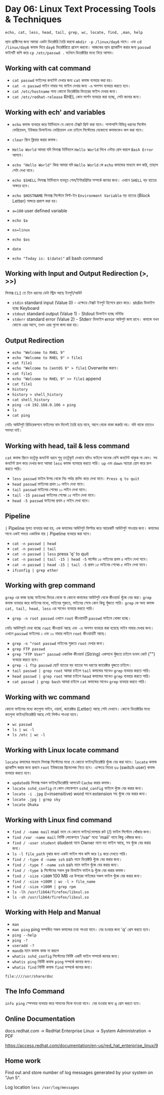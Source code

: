 # Day 06: Linux Text Processing Tools & Techniques

`echo, cat, less, head, tail, grep, wc, locate, find, ,man, help`

ল্যাব প্রাক্টিসের জন্য আমরা একটা ডিরেক্টরি তৈরি করবো `mkdir -p /linux/day6` নামে। এবং `cd /linux/day6` কমান্ড দিয়ে `day6` ডিরেক্টরিতে প্রবেশ করবো। আজকের ল্যাব প্র্যাকটিস করার জন্য `passwd` ফাইলটি কপি করে `cp /etc/passwd .` বর্তমান ডিরেক্টরির মধ্যে নিয়ে আসাব।

## Working with cat command

- `cat passwd` ফাইলের কনটেন্ট দেখার জন্য `cat` কমান্ড ব্যবহার করা হয়।
- `cat -n passwd` লাইন নাম্বার সহ ফাইল দেখার জন্য `-n` অপশন ব্যবহার করতে হবে।
- `cat /etc/hostname` অন্য কোনো ডিরেক্টরির ভিতরের ফাইল দেখার জন্য।
- `cat /etc/redhat-release` RHEL কোন ভার্শন ব্যবহার করা হচ্ছে, সেটা জানার জন্য।

## Working with ech' and variables

- `echo` কমান্ড ব্যবহার করে টার্মিনালে যে কোনো টেক্সট প্রিন্ট করা যাবে। পাশাপাশি বিভিন্ন ধরনের সিস্টেম ভেরিয়েবল, ইউজার ডিফাইনড ভেরিয়েবল এবং চাইলে সিস্টেমের যেকোনো কমান্ডকেও কল করা যাবে।

- `clear` স্ক্রিন ক্লিয়ার করার কমান্ড।
- `Hello World` আমরা যদি লিনাক্স টার্মিনালে `Hello World` লিখে এন্টার প্রেস করলে `Bash Error` আসবে।
- `echo "Hello World"` কিন্ত আমরা যদি `Hello World` কে `echo` কমান্ডের মাধ্যমে কল করি, তাহলে সেটা দেখা যাবে।
- `echo $SHELL` লিনাক্স টার্মিনালে ব্যবহৃত শেল/ইন্টারপ্রিটার সম্পর্কে জানার জন্য। এখানে `SHELL` বড় হাতের অক্ষরে হবে।
- `echo $HOSTNAME` লিনাক্স সিস্টেমে বিল্ট-ইন `Environment Variable` বড় হাতের (Block Letter) অক্ষরে প্রকাশ করা হয়।
- `a=100` user defined variable
- `echo $a`
- `os=linux`
- `echo $os`
- `date`
- `echo "Today is: $(date)"` all bash command

## Working with Input and Output Redirection (>, >>)

লিনাক্স `CLI` তে তিন ধরনের ডেটা স্ট্রিম আছে ইনপুট/আউট

- `stdin` standard input (Value 0) - এক্ষেত্রে টেক্সট ইনপুট হিসেবে গ্রহন করে। stdin ডিভাইস হচ্ছে Keyboard
- `stdout` standard output (Value 1) - Stdout ডিভাইস হচ্ছে মনিটর
- `stderr` standard error (Value 2) - Stderr ডিভাইস error আউপুট জমা রাখে। কমান্ডে যখন কোনো এরর আসে, তখন এরর গুলো জমা করা হয়।

## Output Redirection

- `echo "Welcome to RHEL 9"`
- `echo "Welcome to RHEL 9" > file1`
- `cat file1`
- `echo "Welcome to CentOS 9" > file1` Overwrite করবে।
- `cat file1`
- `echo "Welcome to RHEL 9" >> file1` append
- `cat file1`
- `history`
- `history > shell_history`
- `cat shell_history`
- `ping -c4 192.168.0.106 > ping`
- `ls`
- `cat ping`

নোটঃ আউটপুট রিডিরেকশনে ফাইলের নাম দিলেই তৈরি হয়ে যাবে, আগে থেকে থাকা জরুরি নয়। যদি থাকে তাতেও সমস্যা নাই।

## Working with head, tail & less command

`cat` কমান্ড স্ক্রিনে যতটুকু কনটেন্ট ধরবে শুধু ততটুকুই দেখাবে যদিও ফাইলে অনেক বেশি কনটেন্ট থাকুক না কেন। সব কনটেন্ট স্ক্রল করে দেখার জন্য আমরা `less` কমান্ড ব্যাবহার করতে পারি। `up` এবং `down` অ্যারো প্রেস করে স্ক্রল করতে পারি।

- `less passwd` ফাইল উপর থেকে নিচ পর্যন্ত স্ক্রলিং করে দেখা যাবে। `Press q to quit`
- `head passwd` ফাইলের প্রথম ১০ লাইন দেখা যাবে।
- `tail passwd` ফাইলের শেষের ১০ লাইন দেখা যাবে।
- `tail -15 passwd` ফাইলের শেষের ১৫ লাইন দেখা যাবে।
- `head -5 passwd` ফাইলের প্রথম ৫ লাইন দেখা যাবে।

## Pipeline

`|` Pipeline মূলত ব্যবহার করা হয়, এক কমান্ডের আউটপুট ফিল্টার করে আরেকটি আউটপুট পাওয়ার জন্য। কমান্ডের সাথে একই সময়ে একাধিক বার `|` Pipeline ব্যবহার করা যাবে।

- `cat -n passwd | head`
- `cat -n passwd | tail`
- `cat -n passwd | less` press 'q' to quit
- `cat -n passwd | tail -15 | head -5` লাস্টের ১৫ লাইনের প্রথম ৫ লাইন দেখা যাবে।
- `cat -n passwd | head -15 | tail -5` প্রথম ১৫ লাইনের শেষের ৫ লাইন দেখা যাবে।
- `ifconfig | grep ether`

## Working with grep command

`grep` এর কাজ হচ্ছে ফাইলের ভিতর থেকে বা কোনো কমান্ডের আউটপুট থেকে কীওয়ার্ড খুঁজে বের করা। `grep` কমান্ড ব্যবহার করে ফাইলের মধ্যে, লাইনের শুরুতে, লাইনের শেষে কোন কিছু খুঁজতে পারি। `grep` কে অন্য কমান্ড `cat, tail, head, less` এর সাথেও ব্যবহার করতে পারি।

- `grep -n root passwd` এখানে `root` কীওয়ার্ডটি `passwd` ফাইলে খোজা হচ্ছে।

নোটঃ আউটপুটে দেখা যাচ্ছে `root` কীওয়ার্ড আছে এবং `-n` অপশন ব্যবহার করা হয়েছে লাইন নাম্বার দেখার জন্য। এখানে `passwd` ফাইলের ১ এবং ১০ নাম্বার লাইনে `root` কীওয়ার্ডটি আছে।

- `grep -n ^root passwd` লাইনের শুরুতে `root` দেখার জন্য।
- `grep FTP passwd`
- `grep "FTP User" passwd` একাধিক কীওয়ার্ড (String) একসাথে খুঁজতে চাইলে ডাবল কোট ("") ব্যবহার করতে হবে।
- `grep -i ftp passwd` ছোট হাতের বড় হাতের সব ধরণের ক্যারেক্টার খুজতে চাইলে।
- `tail passwd | grep root` আমরা চাইলে `tail` কমান্ডের সাথেও `grep` ব্যবহার করতে পারি।
- `head passwd | grep root` আমরা চাইলে `head` কমান্ডের সাথেও `grep` ব্যবহার করতে পারি।
- `cat passwd | grep bash` আমরা চাইলে `cat` কমান্ডের সাথেও `grep` ব্যবহার করতে পারি।

## Working with wc command

কোনো ফাইলের মধ্যে কতগুলা লাইন, ওয়ার্ড, ক্যারেক্টার (Letter) আছে সেটা দেখাবে। কোনো ডিরেক্টরির মধ্যে কতগুলা ফাইল/ডিরেক্টরি আছে সেই লিস্টও পাওয়া যাবে।

- `wc passwd`
- `ls | wc -l`
- `ls /etc | wc -l`

## Working with Linux locate command

`locate` কমান্ডের মাধ্যমে লিনাক্স সিস্টেমের মধ্যে যে কোনো ফাইল/ডিরেক্টরি খুঁজে বের করা যাবে। `locate` কমান্ড প্র্যাকটিস করার জন্য প্রথমে `root` ইউজারের প্রিভেলেজ নিতে হবে। এক্ষেত্রে নিচের `su` (switch user) কমান্ড ব্যবহার করতে হবে।

- `updatedb` লিনাক্স সকল ফাইল/ডিরেক্টরি আপডেট `Cache` করার কমান্ড।
- `locate sshd_config` যে কোন লোকেশনে `sshd_config` ফাইলে খুঁজে বের করার জন্য।
- `locate -i .jpg` (i=insensitive) word সাথে extension সহ খুঁজে বের করার জন্য।
- `locate .jpg | grep sky`
- `locate Dhaka`

## Working with Linux find command

- `find / -name mail` mail নামে যে কোনো ফাইল/ফোল্ডার রুট (/) ফাইল সিস্টেমে খোঁজার জন্য।
- `find /var -name mail` নির্দিষ্ট লোকেশনে '/var' মধ্যে 'mail' নামে কিছু খোঁজার জন্য।
- `find / -user student` student নামে Owner নামে যত ফাইল আছে, সব খুঁজে বের করার জন্য।
- `ls -l file_path` বুঝার জন্য একটা ফাইল পাথ কপি করে `ls` করে দেখতে পারি।
- `find / -type d -name ssh` ssh নামে ডিরেক্টরি খুঁজে বের করার জন্য।
- `find / -type f -name ssh` ssh নামে ফাইল খুঁজে বের করার জন্য।
- `find / -type b` সিস্টেমের সকল ব্লক ডিভাইস ফাইল `b` খুঁজে বের করার কমান্ড।
- `find / -size +100M` 100 MB এর উপরের সাইজের সকল ফাইল খুঁজে বের করার জন্য।
- `find / -size +100M | wc -l > file_name`
- `find / -size +100M | grep rpm`
- `ls -lh /usr/lib64/firefox/libxul.so`
- `ls -sh /usr/lib64/firefox/libxul.so`

## Working with Help and Manual

- `man`
- `man ping` ping সম্পর্কিত সকল কমান্ডের তথ্য পাওয়া যাবে। বের হওয়ার জন্য 'q' প্রেস করতে হবে।
- `ping --help`
- `ping -?`
- `useradd -?`
- `mandb` ম্যান কমান্ড কাজ না করলে
- `whatis sshd_config` সিস্টেমের নির্দিষ্ট একটি ফাইল সম্পর্কে জানার জন্য।
- `whatis ping` নির্দিষ্ট কমান্ড `ping` সম্পর্কে জানার জন্য।
- `whatis find` নির্দিষ্ট কমান্ড `find` সম্পর্কে জানার জন্য।

`file:////usr/share/doc`

## The Info Command

`info ping` স্পেসবার ব্যবহার করে সামনের দিকে যাওয়া যাবে। বের হওয়ার জন্য `q` প্রেস করতে হবে।

## Online Documentation

docs.redhat.com -> RedHat Enterprise Linux -> System Administration -> PDF

https://access.redhat.com/documentation/en-us/red_hat_enterprise_linux/9

## Home work

Find out and store number of log messages generated by your system on "Jun 5".

Log location `less /var/log/messages`
